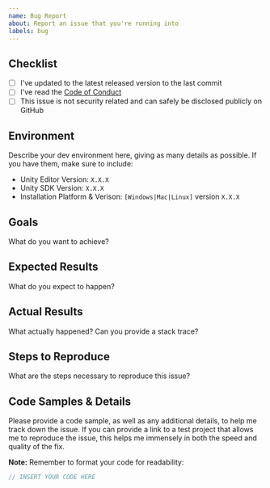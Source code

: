 ```yaml
---
name: Bug Report
about: Report an issue that you're running into
labels: bug
---
```


## Checklist

- [ ] I've updated to the latest released version to the last commit
- [ ] I've read the [Code of Conduct](CODE_OF_CONDUCT.md)
- [ ] This issue is not security related and can safely be disclosed publicly on GitHub

## Environment

Describe your dev environment here, giving as many details as possible. If you have them, make sure to include:

- Unity Editor Version: `X.X.X`
- Unity SDK Version: `X.X.X`
- Installation Platform & Verison: `[Windows|Mac|Linux]` version `X.X.X`

## Goals

What do you want to achieve?

## Expected Results

What do you expect to happen?

## Actual Results

What actually happened? Can you provide a stack trace?

## Steps to Reproduce

What are the steps necessary to reproduce this issue?

## Code Samples & Details

Please provide a code sample, as well as any additional details, to help me track down the issue. If you can provide a link to a test project that allows me to reproduce the issue, this helps me immensely in both the speed and quality of the fix.

**Note:** Remember to format your code for readability:

```csharp
// INSERT YOUR CODE HERE
```